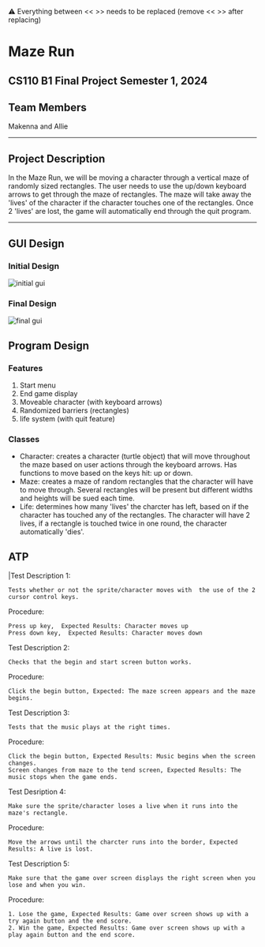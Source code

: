 
:warning: Everything between << >> needs to be replaced (remove << >> after replacing)

# Maze Run
## CS110 B1 Final Project  Semester 1, 2024

## Team Members

Makenna and Allie

***

## Project Description

In the Maze Run, we will be moving a character through a vertical maze of randomly sized rectangles. The user needs to use the up/down keyboard arrows to get through the maze of rectangles. The maze will take away the 'lives' of the character if the character touches one of the rectangles. Once 2 'lives' are lost, the game will automatically end through the quit program.

***    

## GUI Design

### Initial Design

![initial gui](assets/gui.jpg)

### Final Design

![final gui](assets/finalgui.jpg)

## Program Design

### Features

1. Start menu
2. End game display
3. Moveable character (with keyboard arrows)
4. Randomized barriers (rectangles)
5. life system (with quit feature)

### Classes

- Character: creates a character (turtle object) that will move throughout the maze based on user actions through the keyboard arrows. Has functions to move based on the keys hit: up or down.
- Maze: creates a maze of random rectangles that the character will have to move through. Several rectangles will be present but different widths and heights will be sued each time.
- Life: determines how many 'lives' the charcter has left, based on if the character has touched any of the rectangles. The character will have 2 lives, if a rectangle is touched twice in one round, the character automatically 'dies'. 

## ATP

|Test Description 1:   

    Tests whether or not the sprite/character moves with  the use of the 2 cursor control keys.

Procedure:

    Press up key,  Expected Results: Character moves up
    Press down key,  Expected Results: Character moves down

Test Description 2:   

    Checks that the begin and start screen button works.

Procedure:

    Click the begin button, Expected: The maze screen appears and the maze begins.

Test Description 3: 

    Tests that the music plays at the right times.

Procedure:

    Click the begin button, Expected Results: Music begins when the screen changes.
    Screen changes from maze to the tend screen, Expected Results: The music stops when the game ends.

Test Desription 4:

    Make sure the sprite/character loses a live when it runs into the maze's rectangle.

Procedure:

    Move the arrows until the charcter runs into the border, Expected Results: A live is lost. 

Test Description 5:

    Make sure that the game over screen displays the right screen when you lose and when you win. 

Procedure:

    1. Lose the game, Expected Results: Game over screen shows up with a try again button and the end score.
    2. Win the game, Expected Results: Game over screen shows up with a play again button and the end score.

